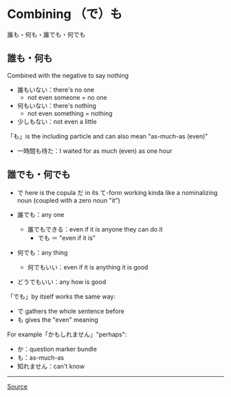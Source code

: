 # Combining （で）も

誰も・何も・誰でも・何でも

## 誰も・何も

Combined with the negative to say nothing
- 誰もいない：there's no one
	- not even someone = no one
- 何もいない：there's nothing
	- not even something = nothing
- 少しもない：not even a little

「も」is the including particle and can also mean "as-much-as (even)"

- 一時間も待た：I waited for as much (even) as one hour

## 誰でも・何でも

- で here is the copula だ in its て-form working kinda like a nominalizing noun (coupled with a zero noun "it")

- 誰でも：any one
	- 誰でもできる：even if it is anyone they can do it
		- でも ＝ "even if it is"
- 何でも：any thing
	- 何でもいい：even if it is anything it is good
- どうでもいい：any how is good

「でも」by itself works the same way:
- で gathers the whole sentence before
- も gives the "even" meaning

For example「かもしれません」"perhaps":
- か：question marker bundle
- も：as-much-as　　
- 知れません：can't know



---

[Source](https://youtu.be/00nKUtmnzvI)